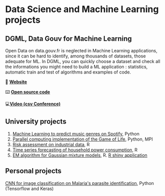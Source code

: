# Data Science and Machine Learning projects

## DGML, Data Gouv for Machine Learning

Open Data on data.gouv.fr is neglected in Machine Learning applications, since it can be hard to identify, among thousands of datasets, those adequate for ML. In DGML, you can quickly choose a dataset and check all the informations you might need to build a ML application : statistics, automatic train and test of algorithms and examples of code.

🔗 [**Website**](https://datascience.etalab.studio/dgml/)

⌨️ [**Open source code**](https://github.com/etalab-ia/DGML)

💻[**Video (csv Conference)**](https://www.youtube.com/watch?v=BrbdvcVcI1Q&t=5s)

## University projects

1. [Machine Learning to predict music genres on Spotify](https://github.com/giuliasantarsieri/Projects/blob/main/machine_learning/predict_music_genres.ipynb), Python
2. [Parallel computing implementation of the Game of Life](https://github.com/giuliasantarsieri/Projects/blob/main/parallel_computing/game_of_life.py), Python, MPI
3. [Risk assessment on industrial data](https://giuliasantarsieri.github.io/Projects/docs/risk_evaluation.html), R
4. [Time series forecasting of household power consumption](https://giuliasantarsieri.github.io/Projects/docs/time_series_power_consumption), R
5. [EM algorithm for Gaussian mixture models](https://giuliasantarsieri.github.io/uni_projects/docs/EM_project), R. [R shiny application](https://github.com/giuliasantarsieri/Projects/blob/main/rshiny_EM_algorithm/shiny_app.R)

## Personal projects

[CNN for image classification on Malaria's parasite identification](https://giuliasantarsieri.github.io/Projects/docs/image_classif_malaria_CNN.html), Python (Tensorflow and Keras)

